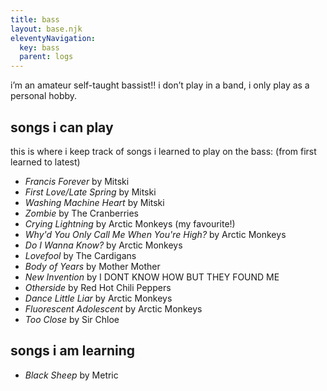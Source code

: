 ```yaml
---
title: bass
layout: base.njk
eleventyNavigation:
  key: bass
  parent: logs
---
```


i’m an amateur self-taught bassist!! i don’t play in a band, i only play as a personal hobby.

## songs i can play

this is where i keep track of songs i learned to play on the bass: (from first learned to latest)

- *Francis Forever* by Mitski
- *First Love/Late Spring* by Mitski
- *Washing Machine Heart* by Mitski
- *Zombie* by The Cranberries
- *Crying Lightning* by Arctic Monkeys (my favourite!)
- *Why'd You Only Call Me When You're High?* by Arctic Monkeys
- *Do I Wanna Know?* by Arctic Monkeys
- *Lovefool* by The Cardigans
- *Body of Years* by Mother Mother
- *New Invention* by I DONT KNOW HOW BUT THEY FOUND ME
- *Otherside* by Red Hot Chili Peppers
- *Dance Little Liar* by Arctic Monkeys
- *Fluorescent Adolescent* by Arctic Monkeys
- *Too Close* by Sir Chloe

## songs i am learning

- *Black Sheep* by Metric